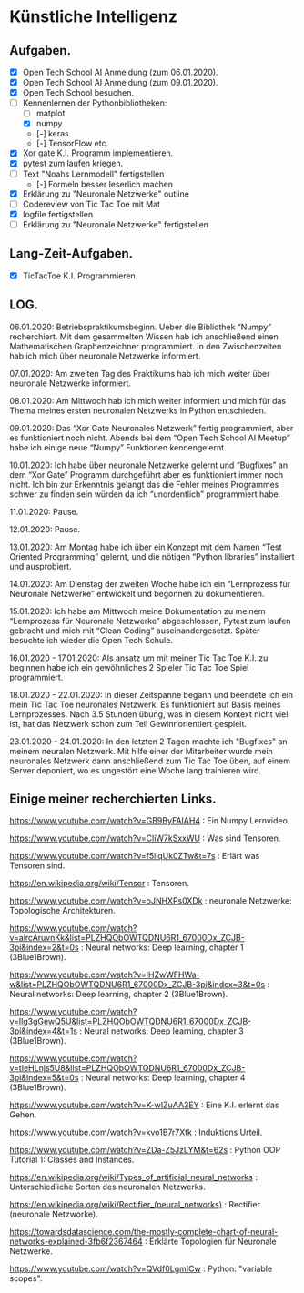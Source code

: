 # Künstliche Intelligenz

## Aufgaben.
- [x] Open Tech School AI Anmeldung (zum 06.01.2020).
- [x] Open Tech School AI Anmeldung (zum 09.01.2020).
- [x] Open Tech School besuchen.
- [ ] Kennenlernen der Pythonbibliotheken:
  - [ ] matplot
  - [x] numpy
  - [-] keras
  - [-] TensorFlow etc.
- [x] Xor gate K.I. Programm implementieren.
- [x] pytest zum laufen kriegen.
- [ ] Text "Noahs Lernmodell" fertigstellen
  - [-] Formeln besser leserlich machen
- [x] Erklärung zu "Neuronale Netzwerke" outline
- [ ] Codereview von Tic Tac Toe mit Mat
- [x] logfile fertigstellen
- [ ] Erklärung zu "Neuronale Netzwerke" fertigstellen

## Lang-Zeit-Aufgaben.
- [x] TicTacToe K.I. Programmieren.

## LOG.
06.01.2020:
Betriebspraktikumsbeginn.
Ueber die Bibliothek “Numpy” recherchiert. 
Mit dem gesammelten Wissen hab ich anschließend einen Mathematischen Graphenzeichner programmiert.
In den Zwischenzeiten hab ich mich über neuronale Netzwerke informiert.

07.01.2020: 
Am zweiten Tag des Praktikums hab ich mich weiter über neuronale Netzwerke informiert.

08.01.2020:
Am Mittwoch hab ich mich weiter informiert und mich für das Thema meines ersten neuronalen Netzwerks in Python entschieden.

09.01.2020:
Das “Xor Gate Neuronales Netzwerk” fertig programmiert, aber es funktioniert noch nicht.
Abends bei dem “Open Tech School AI Meetup” habe ich einige neue “Numpy” Funktionen kennengelernt.

10.01.2020:
Ich habe über neuronale Netzwerke gelernt und “Bugfixes” an dem “Xor Gate” Programm durchgeführt aber es funktioniert immer noch nicht. Ich bin zur Erkenntnis gelangt das die Fehler meines Programmes schwer zu finden sein würden da ich “unordentlich” programmiert habe.

11.01.2020:
Pause.

12.01.2020:
Pause.

13.01.2020:
Am Montag habe ich über ein Konzept mit dem Namen “Test Oriented Programming” gelernt, und die nötigen “Python libraries” installiert und ausprobiert.

14.01.2020:
Am Dienstag der zweiten Woche habe ich ein “Lernprozess für Neuronale Netzwerke” entwickelt und begonnen zu dokumentieren.

15.01.2020:
Ich habe am Mittwoch meine Dokumentation zu meinem “Lernprozess für Neuronale Netzwerke” abgeschlossen, Pytest zum laufen gebracht und mich mit “Clean Coding” auseinandergesetzt.
Später besuchte ich wieder die Open Tech Schule.

16.01.2020 - 17.01.2020:
Als ansatz um mit meiner Tic Tac Toe K.I. zu beginnen habe ich ein gewöhnliches 2 Spieler Tic Tac Toe Spiel programmiert.

18.01.2020 - 22.01.2020:
In dieser Zeitspanne begann und beendete ich ein mein Tic Tac Toe neuronales Netzwerk. Es funktioniert auf Basis meines Lernprozesses. Nach 3.5 Stunden übung, was in diesem Kontext nicht viel ist, hat das Netzwerk schon zum Teil Gewinnorientiert gespielt.

23.01.2020 - 24.01.2020:
In den letzten 2 Tagen machte ich "Bugfixes" an meinem neuralen Netzwerk. Mit hilfe einer der Mitarbeiter wurde mein neuronales Netzwerk dann anschließend zum Tic Tac Toe üben, auf einem Server deponiert, wo es ungestört eine Woche lang trainieren wird.

## Einige meiner recherchierten Links.
https://www.youtube.com/watch?v=GB9ByFAIAH4 : Ein Numpy Lernvideo.

https://www.youtube.com/watch?v=CliW7kSxxWU : Was sind Tensoren.

https://www.youtube.com/watch?v=f5liqUk0ZTw&t=7s : Erlärt was Tensoren sind.

https://en.wikipedia.org/wiki/Tensor : Tensoren.

https://www.youtube.com/watch?v=oJNHXPs0XDk : neuronale Netzwerke: Topologische Architekturen.

https://www.youtube.com/watch?v=aircAruvnKk&list=PLZHQObOWTQDNU6R1_67000Dx_ZCJB-3pi&index=2&t=0s : Neural networks: Deep learning, chapter 1 (3Blue1Brown).

https://www.youtube.com/watch?v=IHZwWFHWa-w&list=PLZHQObOWTQDNU6R1_67000Dx_ZCJB-3pi&index=3&t=0s : Neural networks: Deep learning, chapter 2 (3Blue1Brown).

https://www.youtube.com/watch?v=Ilg3gGewQ5U&list=PLZHQObOWTQDNU6R1_67000Dx_ZCJB-3pi&index=4&t=1s : Neural networks: Deep learning, chapter 3 (3Blue1Brown).

https://www.youtube.com/watch?v=tIeHLnjs5U8&list=PLZHQObOWTQDNU6R1_67000Dx_ZCJB-3pi&index=5&t=0s : Neural networks: Deep learning, chapter 4 (3Blue1Brown).

https://www.youtube.com/watch?v=K-wIZuAA3EY : Eine K.I. erlernt das Gehen.

https://www.youtube.com/watch?v=kvo1B7r7Xtk : Induktions Urteil.

https://www.youtube.com/watch?v=ZDa-Z5JzLYM&t=62s : Python OOP Tutorial 1: Classes and Instances.

https://en.wikipedia.org/wiki/Types_of_artificial_neural_networks : Unterschiedliche Sorten des neuronalen Netzwerks.

https://en.wikipedia.org/wiki/Rectifier_(neural_networks) : Rectifier (neuronale Netzworke).

https://towardsdatascience.com/the-mostly-complete-chart-of-neural-networks-explained-3fb6f2367464 : Erklärte Topologien für Neuronale Netzwerke.

https://www.youtube.com/watch?v=QVdf0LgmICw : Python: "variable scopes".
